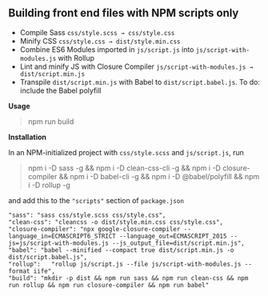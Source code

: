 ## Building front end files with NPM scripts only

- Compile Sass `css/style.scss → css/style.css`
- Minify CSS `css/style.css → dist/style.min.css`
- Combine ES6 Modules imported in `js/script.js` into `js/script-with-modules.js` with Rollup
- Lint and minify JS with Closure Compiler `js/script-with-modules.js → dist/script.min.js`
- Transpile `dist/script.min.js` with Babel to `dist/script.babel.js`. To do: include the Babel polyfill

**Usage**

> npm run build

**Installation**

In an NPM-initialized project with `css/style.scss` and `js/script.js`, run

> npm i -D sass -g && npm i -D clean-css-cli -g && npm i -D closure-compiler && npm i -D babel-cli -g && npm i -D @babel/polyfill && npm i -D rollup -g

and add this to the `"scripts"` section of `package.json`

    "sass": "sass css/style.scss css/style.css",
    "clean-css": "cleancss -o dist/style.min.css css/style.css",
    "closure-compiler": "npx google-closure-compiler --language_in=ECMASCRIPT6_STRICT --language_out=ECMASCRIPT_2015 --js=js/script-with-modules.js --js_output_file=dist/script.min.js",
    "babel": "babel --minified --compact true dist/script.min.js -o dist/script.babel.js",
    "rollup":	"rollup js/script.js --file js/script-with-modules.js --format iife",
    "build": "mkdir -p dist && npm run sass && npm run clean-css && npm run rollup && npm run closure-compiler && npm run babel"
